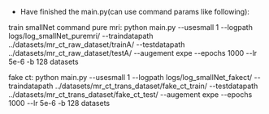 - Have finished the main.py(can use command params like following):

train smallNet command 
pure mri:
python main.py --usesmall 1 --logpath logs/log_smallNet_puremri/ --traindatapath ../datasets/mr_ct_raw_dataset/trainA/ --testdatapath ../datasets/mr_ct_raw_dataset/testA/ --augement expe --epochs 1000 --lr 5e-6 -b 128 datasets

fake ct:
python main.py --usesmall 1 --logpath logs/log_smallNet_fakect/ --traindatapath ../datasets/mr_ct_trans_dataset/fake_ct_train/ --testdatapath ../datasets/mr_ct_trans_dataset/fake_ct_test/ --augement expe --epochs 1000 --lr 5e-6 -b 128 datasets

